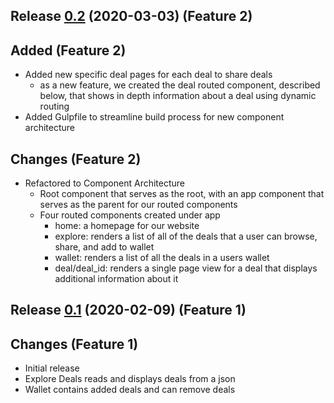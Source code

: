 <a name="0.2"></a>
## Release [0.2](https://github.com/katherinehecht/mwd/pull/7/files) (2020-03-03) (Feature 2)
## Added (Feature 2)
* Added new specific deal pages for each deal to share deals
    * as a new feature, we created the deal routed component, described below, that shows in depth information about a deal using dynamic routing
* Added Gulpfile to streamline build process for new component architecture
## Changes (Feature 2)
* Refactored to Component Architecture
  * Root component that serves as the root, with an app component that serves as the parent for our routed components
  * Four routed components created under app
    * home: a homepage for our website
    * explore: renders a list of all of the deals that a user can browse, share, and add to wallet
    * wallet: renders a list of all the deals in a users wallet
    * deal/deal_id: renders a single page view for a deal that displays additional information about it

<a name="0.1"></a>
## Release [0.1](https://github.com/katherinehecht/mwd/tree/910716dc553e766b1df9b267fc0a9019884ec202) (2020-02-09) (Feature 1)
## Changes (Feature 1)
* Initial release
* Explore Deals reads and displays deals from a json
* Wallet contains added deals and can remove deals
